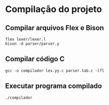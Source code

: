 # Compilação do projeto

## Compilar arquivos Flex e Bison

```
flex lexer/lexer.l
bison -d parser/parser.y
```

## Compilar código C

```
gcc -o compilador lex.yy.c parser.tab.c -lfl
```

## Executar programa compilado

```
./compilador
```


